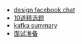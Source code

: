 - [design facebook chat](https://www.1point3acres.com/bbs/thread-210147-1-1.html)
- [10道精选题](https://www.1point3acres.com/bbs/thread-658152-1-1.html)
- [kafka summary](https://www.1point3acres.com/bbs/thread-762133-1-1.html)
- [面试准备](https://www.jyt0532.com/2017/03/27/system-design/)
